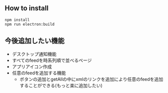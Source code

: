 <!--
## 実行
```
npm run electron:serve
```

## ビルド
```
npm run electron:build
```
-->
## How to install
```
npm install
npm run electron:build
```

## 今後追加したい機能
- デスクトップ通知機能
- すべてのfeedを時系列順で並べるページ
- アプリアイコン作成
- 任意のfeedを追加する機能
    - ボタンの追加とgetAllの中にxmlのリンクを追加により任意のfeedを追加することができる(もっと楽に追加したい)
